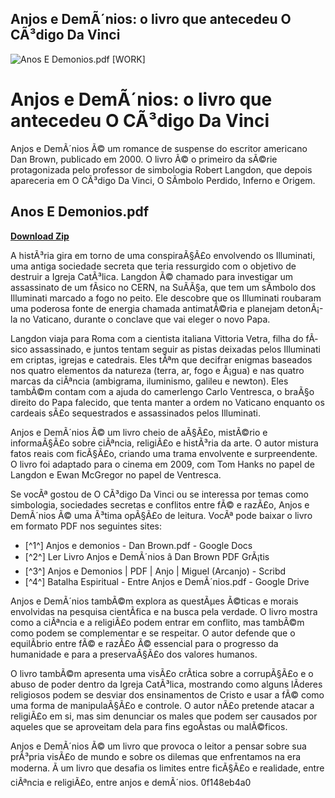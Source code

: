 ## Anjos e DemÃ´nios: o livro que antecedeu O CÃ³digo Da Vinci

 
![Anos E Demonios.pdf \[WORK\]](https://encrypted-tbn3.gstatic.com/images?q=tbn:ANd9GcRYOUFoNsELOVdcZYS-Sjuanhl5ogKi31OcO_faK37rrrJZPSpBQwUqcjUi)

 
# Anjos e DemÃ´nios: o livro que antecedeu O CÃ³digo Da Vinci
 
Anjos e DemÃ´nios Ã© um romance de suspense do escritor americano Dan Brown, publicado em 2000. O livro Ã© o primeiro da sÃ©rie protagonizada pelo professor de simbologia Robert Langdon, que depois apareceria em O CÃ³digo Da Vinci, O SÃ­mbolo Perdido, Inferno e Origem.
 
## Anos E Demonios.pdf


[**Download Zip**](https://www.google.com/url?q=https%3A%2F%2Fblltly.com%2F2tK9dF&sa=D&sntz=1&usg=AOvVaw1C02G0x5lBM79ekgC_ifsk)

 
A histÃ³ria gira em torno de uma conspiraÃ§Ã£o envolvendo os Illuminati, uma antiga sociedade secreta que teria ressurgido com o objetivo de destruir a Igreja CatÃ³lica. Langdon Ã© chamado para investigar um assassinato de um fÃ­sico no CERN, na SuÃ­Ã§a, que tem um sÃ­mbolo dos Illuminati marcado a fogo no peito. Ele descobre que os Illuminati roubaram uma poderosa fonte de energia chamada antimatÃ©ria e planejam detonÃ¡-la no Vaticano, durante o conclave que vai eleger o novo Papa.
 
Langdon viaja para Roma com a cientista italiana Vittoria Vetra, filha do fÃ­sico assassinado, e juntos tentam seguir as pistas deixadas pelos Illuminati em criptas, igrejas e catedrais. Eles tÃªm que decifrar enigmas baseados nos quatro elementos da natureza (terra, ar, fogo e Ã¡gua) e nas quatro marcas da ciÃªncia (ambigrama, iluminismo, galileu e newton). Eles tambÃ©m contam com a ajuda do camerlengo Carlo Ventresca, o braÃ§o direito do Papa falecido, que tenta manter a ordem no Vaticano enquanto os cardeais sÃ£o sequestrados e assassinados pelos Illuminati.
 
Anjos e DemÃ´nios Ã© um livro cheio de aÃ§Ã£o, mistÃ©rio e informaÃ§Ã£o sobre ciÃªncia, religiÃ£o e histÃ³ria da arte. O autor mistura fatos reais com ficÃ§Ã£o, criando uma trama envolvente e surpreendente. O livro foi adaptado para o cinema em 2009, com Tom Hanks no papel de Langdon e Ewan McGregor no papel de Ventresca.
 
Se vocÃª gostou de O CÃ³digo Da Vinci ou se interessa por temas como simbologia, sociedades secretas e conflitos entre fÃ© e razÃ£o, Anjos e DemÃ´nios Ã© uma Ã³tima opÃ§Ã£o de leitura. VocÃª pode baixar o livro em formato PDF nos seguintes sites:
 
- [^1^] Anjos e demonios - Dan Brown.pdf - Google Docs
- [^2^] Ler Livro Anjos e DemÃ´nios â Dan Brown PDF GrÃ¡tis
- [^3^] Anjos e Demonios | PDF | Anjo | Miguel (Arcanjo) - Scribd
- [^4^] Batalha Espiritual - Entre Anjos e DemÃ´nios.pdf - Google Drive

Anjos e DemÃ´nios tambÃ©m explora as questÃµes Ã©ticas e morais envolvidas na pesquisa cientÃ­fica e na busca pela verdade. O livro mostra como a ciÃªncia e a religiÃ£o podem entrar em conflito, mas tambÃ©m como podem se complementar e se respeitar. O autor defende que o equilÃ­brio entre fÃ© e razÃ£o Ã© essencial para o progresso da humanidade e para a preservaÃ§Ã£o dos valores humanos.
 
O livro tambÃ©m apresenta uma visÃ£o crÃ­tica sobre a corrupÃ§Ã£o e o abuso de poder dentro da Igreja CatÃ³lica, mostrando como alguns lÃ­deres religiosos podem se desviar dos ensinamentos de Cristo e usar a fÃ© como uma forma de manipulaÃ§Ã£o e controle. O autor nÃ£o pretende atacar a religiÃ£o em si, mas sim denunciar os males que podem ser causados por aqueles que se aproveitam dela para fins egoÃ­stas ou malÃ©ficos.
 
Anjos e DemÃ´nios Ã© um livro que provoca o leitor a pensar sobre sua prÃ³pria visÃ£o de mundo e sobre os dilemas que enfrentamos na era moderna. Ã um livro que desafia os limites entre ficÃ§Ã£o e realidade, entre ciÃªncia e religiÃ£o, entre anjos e demÃ´nios.
 0f148eb4a0
